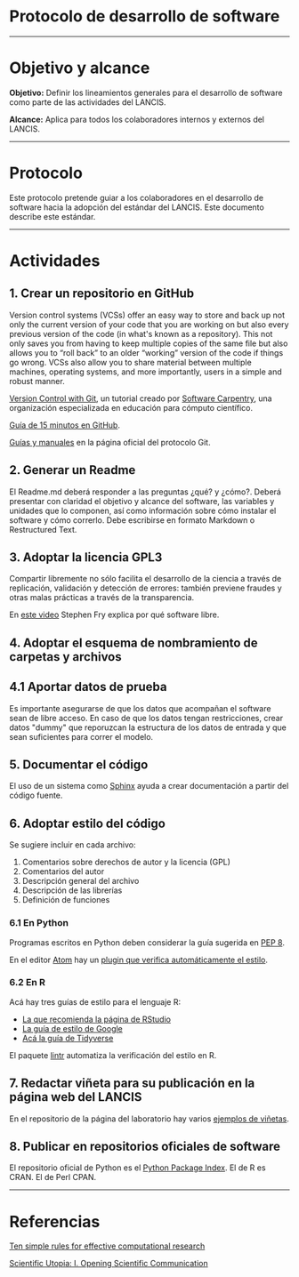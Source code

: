 # Protocolo de desarrollo de software

* * *

# Objetivo y alcance

**Objetivo:** Definir los lineamientos generales para el desarrollo de software como parte de las actividades del LANCIS.

**Alcance:** Aplica para todos los colaboradores internos y externos del LANCIS.

* * *

# Protocolo

Este protocolo pretende guiar a los colaboradores en el desarrollo de software hacia la adopción del estándar del LANCIS. Este documento describe este estándar.

* * *

# Actividades

## 1. Crear un repositorio en GitHub

Version control systems (VCSs) offer an easy way to store and back up not only the current version of your code that you are working on but also every previous version of the code (in what's known as a repository). This not only saves you from having to keep multiple copies of the same file but also allows you to “roll back” to an older “working” version of the code if things go wrong. VCSs also allow you to share material between multiple machines, operating systems, and more importantly, users in a simple and robust manner.

[Version Control with Git](http://swcarpentry.github.io/git-novice/), un tutorial creado por [Software Carpentry](https://software-carpentry.org/), una organización especializada en educación para cómputo científico.

[Guía de 15 minutos en GitHub](https://try.github.io/levels/1/challenges/1).

[Guías y manuales](https://git-scm.com/doc) en la página oficial del protocolo Git.


## 2. Generar un Readme
El Readme.md deberá responder a las preguntas ¿qué? y ¿cómo?. Deberá presentar con claridad el objetivo y alcance del software, las variables y unidades que lo componen, así como información sobre cómo instalar el software y cómo correrlo. Debe escribirse en formato Markdown o Restructured Text.

## 3. Adoptar la licencia GPL3

Compartir libremente no sólo facilita el desarrollo de la ciencia a través de replicación, validación y detección de errores: también previene fraudes y otras malas prácticas a través de la transparencia.

En [este video](https://youtu.be/YGbMbF0mdPU) Stephen Fry explica por qué software libre.

## 4. Adoptar el esquema de nombramiento de carpetas y archivos

## 4.1 Aportar datos de prueba
Es importante asegurarse de que los datos que acompañan el software sean de libre acceso. En caso de que los datos tengan restricciones, crear datos "dummy" que reporuzcan la estructura de los datos de entrada y que sean suficientes para correr el modelo.

## 5. Documentar el código

El uso de un sistema como [Sphinx](http://www.sphinx-doc.org/en/stable/) ayuda a crear documentación a partir del código fuente.

## 6. Adoptar estilo del código

Se sugiere incluir en cada archivo:

 1.	Comentarios sobre derechos de autor y la licencia (GPL)
 2.	Comentarios del autor
 3.	Descripción general del archivo
 4.	Descripción de las librerías
 5.	Definición de funciones

### 6.1 En Python
Programas escritos en Python deben considerar la guía sugerida en [PEP 8](https://www.python.org/dev/peps/pep-0008/).

En el editor [Atom](https://atom.io) hay un [plugin que verifica automáticamente el estilo](https://atom.io/packages/linter-python).

### 6.2 En R

Acá hay tres guías de estilo para el lenguaje R:

 - [La que recomienda la página de RStudio](http://adv-r.had.co.nz/Style.html)
 - [La guía de estilo de Google](https://google.github.io/styleguide/Rguide.xml)
 - [Acá la guía de Tidyverse](http://style.tidyverse.org/)
 
El paquete [lintr](https://cran.r-project.org/web/packages/lintr/index.html) automatiza la verificación del estilo en R.



## 7. Redactar viñeta para su publicación en la página web del LANCIS

En el repositorio de la página del laboratorio hay varios [ejemplos de viñetas](https://github.com/sostenibilidad-unam/sostenibilidad-unam.github.io/tree/master/_showcase).

## 8. Publicar en repositorios oficiales de software

El repositorio oficial de Python es el [Python Package Index](http://pypi.org).
El de R es CRAN.
El de Perl CPAN.

* * *
# Referencias
[Ten simple rules for effective computational research](http://journals.plos.org/ploscompbiol/article?id=10.1371/journal.pcbi.1003506)

[Scientific Utopia: I. Opening Scientific Communication](https://www.tandfonline.com/doi/abs/10.1080/1047840x.2012.692215)
